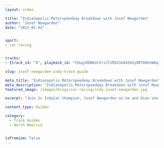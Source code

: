 ```yaml
---
layout: video

title: "Indianapolis Motorspeedway Breakdown with Josef Newgarden"
author: "Josef Newgarden"
date: "2021-01-02"


sport:
- car racing


tracks:
- {track_id: "0", playback_id: "CHugJDDWkUrkls1TzMSX1k84502yORT00OsW8qrWohOdA", lesson_name: "Indianapolis Motorspeedway Breakdown with Josef Newgarden", lesson_desc: "Join 2x IndyCar Champion, Josef Newgarden as he and Dion von Moltke break down the secrets to fast laps around Indianapolis Motorspeedway. <br><br>Josef and Dion go corner by corner and give specifics to the fast line, brake points, where to trail brake, and much much more!"}

slug: josef-newgarden-indy-track-guide

meta_title: "Indianapolis Motorspeedway Breakdown with Josef Newgarden"
meta_description: "Indianapolis Motorspeedway Breakdown with Josef Newgarden"
featured_image: /images/blogs/car-racing/indy-josef-newgarden.jpg

excerpt: "Join 2x IndyCar Champion, Josef Newgarden as he and Dion von Moltke break down the secrets to fast laps around Indianapolis Motorspeedway"

content_type: Guides

category:
  - Track Guides
  - North America


isPremium: false
---
```

